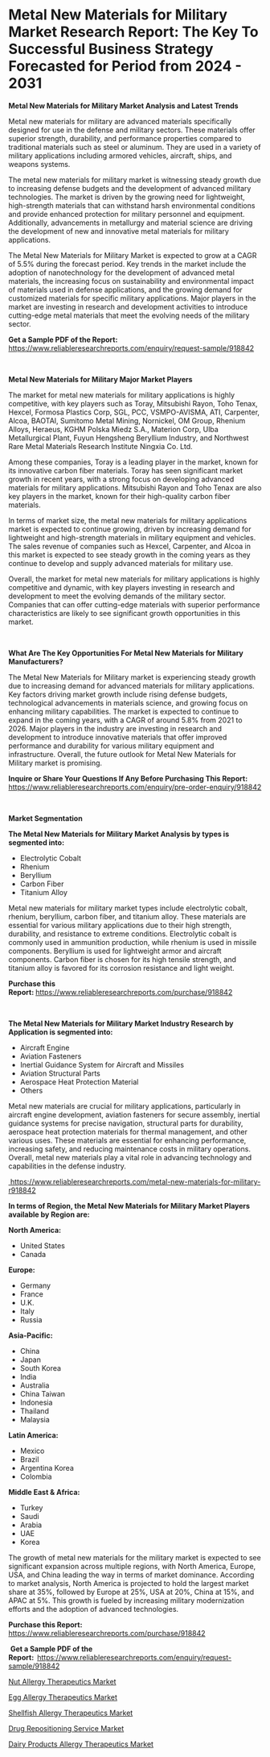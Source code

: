 <p><h1>Metal New Materials for Military Market Research Report: The Key To Successful Business Strategy Forecasted for Period from 2024 - 2031</h1></p><p><strong>Metal New Materials for Military Market Analysis and Latest Trends</strong></p>
<p><p>Metal new materials for military are advanced materials specifically designed for use in the defense and military sectors. These materials offer superior strength, durability, and performance properties compared to traditional materials such as steel or aluminum. They are used in a variety of military applications including armored vehicles, aircraft, ships, and weapons systems.</p><p>The metal new materials for military market is witnessing steady growth due to increasing defense budgets and the development of advanced military technologies. The market is driven by the growing need for lightweight, high-strength materials that can withstand harsh environmental conditions and provide enhanced protection for military personnel and equipment. Additionally, advancements in metallurgy and material science are driving the development of new and innovative metal materials for military applications.</p><p>The Metal New Materials for Military Market is expected to grow at a CAGR of 5.5% during the forecast period. Key trends in the market include the adoption of nanotechnology for the development of advanced metal materials, the increasing focus on sustainability and environmental impact of materials used in defense applications, and the growing demand for customized materials for specific military applications. Major players in the market are investing in research and development activities to introduce cutting-edge metal materials that meet the evolving needs of the military sector.</p></p>
<p><strong>Get a Sample PDF of the Report:&nbsp;</strong> <a href="https://www.reliableresearchreports.com/enquiry/request-sample/918842">https://www.reliableresearchreports.com/enquiry/request-sample/918842</a></p>
<p>&nbsp;</p>
<p><strong>Metal New Materials for Military Major Market Players</strong></p>
<p><p>The market for metal new materials for military applications is highly competitive, with key players such as Toray, Mitsubishi Rayon, Toho Tenax, Hexcel, Formosa Plastics Corp, SGL, PCC, VSMPO-AVISMA, ATI, Carpenter, Alcoa, BAOTAI, Sumitomo Metal Mining, Nornickel, OM Group, Rhenium Alloys, Heraeus, KGHM Polska Miedz S.A., Materion Corp, Ulba Metallurgical Plant, Fuyun Hengsheng Beryllium Industry, and Northwest Rare Metal Materials Research Institute Ningxia Co. Ltd.</p><p>Among these companies, Toray is a leading player in the market, known for its innovative carbon fiber materials. Toray has seen significant market growth in recent years, with a strong focus on developing advanced materials for military applications. Mitsubishi Rayon and Toho Tenax are also key players in the market, known for their high-quality carbon fiber materials.</p><p>In terms of market size, the metal new materials for military applications market is expected to continue growing, driven by increasing demand for lightweight and high-strength materials in military equipment and vehicles. The sales revenue of companies such as Hexcel, Carpenter, and Alcoa in this market is expected to see steady growth in the coming years as they continue to develop and supply advanced materials for military use.</p><p>Overall, the market for metal new materials for military applications is highly competitive and dynamic, with key players investing in research and development to meet the evolving demands of the military sector. Companies that can offer cutting-edge materials with superior performance characteristics are likely to see significant growth opportunities in this market.</p></p>
<p>&nbsp;</p>
<p><strong>What Are The Key Opportunities For Metal New Materials for Military Manufacturers?</strong></p>
<p><p>The Metal New Materials for Military market is experiencing steady growth due to increasing demand for advanced materials for military applications. Key factors driving market growth include rising defense budgets, technological advancements in materials science, and growing focus on enhancing military capabilities. The market is expected to continue to expand in the coming years, with a CAGR of around 5.8% from 2021 to 2026. Major players in the industry are investing in research and development to introduce innovative materials that offer improved performance and durability for various military equipment and infrastructure. Overall, the future outlook for Metal New Materials for Military market is promising.</p></p>
<p><strong>Inquire or Share Your Questions If Any Before Purchasing This Report:</strong> <a href="https://www.reliableresearchreports.com/enquiry/pre-order-enquiry/918842">https://www.reliableresearchreports.com/enquiry/pre-order-enquiry/918842</a></p>
<p>&nbsp;</p>
<p><strong>Market Segmentation</strong></p>
<p><strong>The Metal New Materials for Military Market Analysis by types is segmented into:</strong></p>
<p><ul><li>Electrolytic Cobalt</li><li>Rhenium</li><li>Beryllium</li><li>Carbon Fiber</li><li>Titanium Alloy</li></ul></p>
<p><p>Metal new materials for military market types include electrolytic cobalt, rhenium, beryllium, carbon fiber, and titanium alloy. These materials are essential for various military applications due to their high strength, durability, and resistance to extreme conditions. Electrolytic cobalt is commonly used in ammunition production, while rhenium is used in missile components. Beryllium is used for lightweight armor and aircraft components. Carbon fiber is chosen for its high tensile strength, and titanium alloy is favored for its corrosion resistance and light weight.</p></p>
<p><strong>Purchase this Report:&nbsp;</strong><a href="https://www.reliableresearchreports.com/purchase/918842">https://www.reliableresearchreports.com/purchase/918842</a></p>
<p>&nbsp;</p>
<p><strong>The Metal New Materials for Military Market Industry Research by Application is segmented into:</strong></p>
<p><ul><li>Aircraft Engine</li><li>Aviation Fasteners</li><li>Inertial Guidance System for Aircraft and Missiles</li><li>Aviation Structural Parts</li><li>Aerospace Heat Protection Material</li><li>Others</li></ul></p>
<p><p>Metal new materials are crucial for military applications, particularly in aircraft engine development, aviation fasteners for secure assembly, inertial guidance systems for precise navigation, structural parts for durability, aerospace heat protection materials for thermal management, and other various uses. These materials are essential for enhancing performance, increasing safety, and reducing maintenance costs in military operations. Overall, metal new materials play a vital role in advancing technology and capabilities in the defense industry.</p></p>
<p><a href="https://www.reliableresearchreports.com/metal-new-materials-for-military-r918842">&nbsp;https://www.reliableresearchreports.com/metal-new-materials-for-military-r918842</a></p>
<p><strong>In terms of Region, the Metal New Materials for Military Market Players available by Region are:</strong></p>
<p>
    <p> <strong> North America: </strong>
        <ul>
            <li>United States</li>
            <li>Canada</li>
        </ul>
        </p> 
    <p> <strong> Europe: </strong>
        <ul>
            <li>Germany</li>
            <li>France</li>
            <li>U.K.</li>
            <li>Italy</li>
            <li>Russia</li>
        </ul>
        </p> 
    <p> <strong> Asia-Pacific: </strong>
        <ul>
            <li>China</li>
            <li>Japan</li>
            <li>South Korea</li>
            <li>India</li>
            <li>Australia</li>
            <li>China Taiwan</li>
            <li>Indonesia</li>
            <li>Thailand</li>
            <li>Malaysia</li>
        </ul>
        </p> 
    <p> <strong> Latin America: </strong>
        <ul>
            <li>Mexico</li>
            <li>Brazil</li>
            <li>Argentina Korea</li>
            <li>Colombia</li>
        </ul>
        </p> 
    <p> <strong> Middle East & Africa: </strong>
        <ul>
            <li>Turkey</li>
            <li>Saudi</li>
            <li>Arabia</li>
            <li>UAE</li>
            <li>Korea</li>
        </ul>
    </p>
    </p>
<p><p>The growth of metal new materials for the military market is expected to see significant expansion across multiple regions, with North America, Europe, USA, and China leading the way in terms of market dominance. According to market analysis, North America is projected to hold the largest market share at 35%, followed by Europe at 25%, USA at 20%, China at 15%, and APAC at 5%. This growth is fueled by increasing military modernization efforts and the adoption of advanced technologies.</p></p>
<p><strong>Purchase this Report: </strong><a href="https://www.reliableresearchreports.com/purchase/918842">https://www.reliableresearchreports.com/purchase/918842</a></p>
<p>&nbsp;<strong>Get a Sample PDF of the Report:&nbsp;&nbsp;</strong><a href="https://www.reliableresearchreports.com/enquiry/request-sample/918842">https://www.reliableresearchreports.com/enquiry/request-sample/918842</a></p>
<p><strong></strong></p>
<p><p><a href="https://github.com/nicoletavirag/Market-Research-Report-List-4/blob/main/nut-allergy-therapeutics-market.md">Nut Allergy Therapeutics Market</a></p><p><a href="https://github.com/mauripalmi/Market-Research-Report-List-4/blob/main/egg-allergy-therapeutics-market.md">Egg Allergy Therapeutics Market</a></p><p><a href="https://github.com/ochgvvcj16/Market-Research-Report-List-1/blob/main/shellfish-allergy-therapeutics-market.md">Shellfish Allergy Therapeutics Market</a></p><p><a href="https://github.com/gulaimolin/Market-Research-Report-List-6/blob/main/drug-repositioning-service-market.md">Drug Repositioning Service Market</a></p><p><a href="https://github.com/btwcqfvq34/Market-Research-Report-List-2/blob/main/dairy-products-allergy-therapeutics-market.md">Dairy Products Allergy Therapeutics Market</a></p></p>